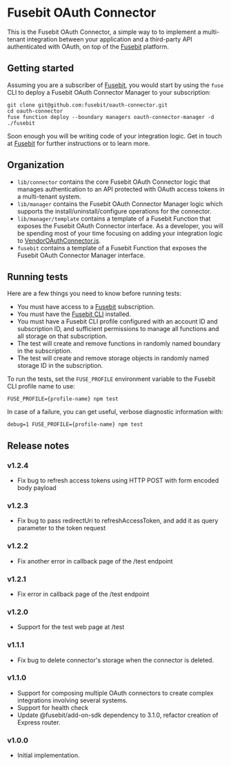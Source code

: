 # Fusebit OAuth Connector

This is the Fusebit OAuth Connector, a simple way to to implement a multi-tenant integration between your application and a third-party API authenticated with OAuth, on top of the [Fusebit](https://fusebit.io) platform.

## Getting started

Assuming you are a subscriber of [Fusebit](https://fusebit.io), you would start by using the `fuse` CLI to deploy a Fusebit OAuth Connector Manager to your subscription:

```
git clone git@github.com:fusebit/oauth-connector.git
cd oauth-connector
fuse function deploy --boundary managers oauth-connector-manager -d ./fusebit
```

Soon enough you will be writing code of your integration logic. Get in touch at [Fusebit](https://fusebit.io) for further instructions or to learn more.

## Organization

- `lib/connector` contains the core Fusebit OAuth Connector logic that manages authentication to an API protected with OAuth access tokens in a multi-tenant system.
- `lib/manager` contains the Fusebit OAuth Connector Manager logic which supports the install/uninstall/configure operations for the connector.
- `lib/manager/template` contains a template of a Fusebit Function that exposes the Fusebit OAuth Connector interface. As a developer, you will be spending most of your time focusing on adding your integration logic to [VendorOAuthConnector.js](https://github.com/fusebit/oauth-connector/blob/main/lib/manager/template/VendorOAuthConnector.js).
- `fusebit` contains a template of a Fusebit Function that exposes the Fusebit OAuth Connector Manager interface.

## Running tests

Here are a few things you need to know before running tests:

- You must have access to a [Fusebit](https://fusebit.io) subscription.
- You must have the [Fusebit CLI](https://fusebit.io/docs/reference/fusebit-cli/) installed.
- You must have a Fusebit CLI profile configured with an account ID and subscription ID, and sufficient permissions to manage all functions and all storage on that subscription.
- The test will create and remove functions in randomly named boundary in the subscription.
- The test will create and remove storage objects in randomly named storage ID in the subscription.

To run the tests, set the `FUSE_PROFILE` environment variable to the Fusebit CLI profile name to use:

```
FUSE_PROFILE={profile-name} npm test
```

In case of a failure, you can get useful, verbose diagnostic information with:

```
debug=1 FUSE_PROFILE={profile-name} npm test
```

## Release notes

### v1.2.4

- Fix bug to refresh access tokens using HTTP POST with form encoded body payload

### v1.2.3

- Fix bug to pass redirectUri to refreshAccessToken, and add it as query parameter to the token request

### v1.2.2

- Fix another error in callback page of the /test endpoint

### v1.2.1

- Fix error in callback page of the /test endpoint

### v1.2.0

- Support for the test web page at /test

### v1.1.1

- Fix bug to delete connector's storage when the connector is deleted.

### v1.1.0

- Support for composing multiple OAuth connectors to create complex integrations involving several systems.
- Support for health check
- Update @fusebit/add-on-sdk dependency to 3.1.0, refactor creation of Express router.

### v1.0.0

- Initial implementation.
